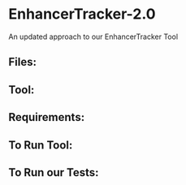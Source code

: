 # EnhancerTracker-2.0
An updated approach to our EnhancerTracker Tool

## Files:

## Tool:

## Requirements:

## To Run Tool:

## To Run our Tests:
